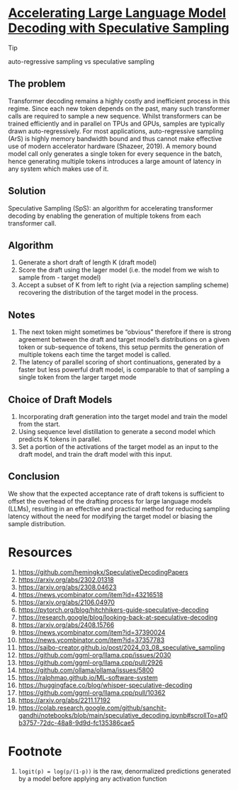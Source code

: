 # [Accelerating Large Language Model Decoding with Speculative Sampling](https://arxiv.org/pdf/2302.01318)
> [!TIP]
> auto-regressive sampling vs speculative sampling

## The problem
Transformer decoding remains a highly costly and inefficient process in this regime. Since each new token depends on the past, many such transformer calls are required to sample a new sequence. Whilst transformers can be trained efficiently and in parallel on TPUs and GPUs, samples are typically drawn auto-regressively. For most applications, auto-regressive sampling (ArS) is highly memory bandwidth bound and thus cannot make effective use of modern accelerator hardware (Shazeer, 2019). A memory bound model call only generates a single token for every sequence in the batch, hence generating multiple tokens introduces a large amount of latency in any system which makes use of it.

## Solution
Speculative Sampling (SpS): an algorithm for accelerating transformer decoding by enabling the generation of multiple tokens from each transformer call.

## Algorithm
1. Generate a short draft of length K (draft model)
2. Score the draft using the lager model (i.e. the model from we wish to sample from - target model)
3. Accept a subset of K from left to right (via a rejection sampling scheme) recovering the distribution of the target model in the process.

## Notes
1. The next token might sometimes be “obvious” therefore if there is strong agreement between the draft and target model’s distributions on a given token or sub-sequence of tokens, this setup permits the generation of multiple tokens each time the target model is called.
2. The latency of parallel scoring of short continuations, generated by a faster but less powerful draft model, is comparable to that of sampling a single token from the larger target mode

## Choice of Draft Models
1. Incorporating draft generation into the target model and train the model from the start.
2. Using sequence level distillation to generate a second model which predicts K tokens in parallel.
3. Set a portion of the activations of the target model as an input to the draft model, and train the draft model with this input.

## Conclusion
We show that the expected acceptance rate of draft tokens is sufficient to offset the overhead of the drafting process for large language models (LLMs), resulting in an effective and practical method for reducing sampling latency without the need for modifying the target model or biasing the sample distribution.


# Resources
1. https://github.com/hemingkx/SpeculativeDecodingPapers
2. https://arxiv.org/abs/2302.01318
3. https://arxiv.org/abs/2308.04623
4. https://news.ycombinator.com/item?id=43216518
5. https://arxiv.org/abs/2106.04970
6. https://pytorch.org/blog/hitchhikers-guide-speculative-decoding
7. https://research.google/blog/looking-back-at-speculative-decoding
8. https://arxiv.org/abs/2408.15766
9. https://news.ycombinator.com/item?id=37390024
10. https://news.ycombinator.com/item?id=37357783
11. https://saibo-creator.github.io/post/2024_03_08_speculative_sampling
12. https://github.com/ggml-org/llama.cpp/issues/2030
13. https://github.com/ggml-org/llama.cpp/pull/2926
14. https://github.com/ollama/ollama/issues/5800
15. https://ralphmao.github.io/ML-software-system
16. https://huggingface.co/blog/whisper-speculative-decoding
17. https://github.com/ggml-org/llama.cpp/pull/10362
18. https://arxiv.org/abs/2211.17192
19. https://colab.research.google.com/github/sanchit-gandhi/notebooks/blob/main/speculative_decoding.ipynb#scrollTo=af0b3757-72dc-48a8-9d9d-fc135386cae5

# Footnote
1. `logit(p) = log(p/(1-p))` is the raw, denormalized predictions generated by a model before applying any activation function

<!-- vim: nonu spell hls
